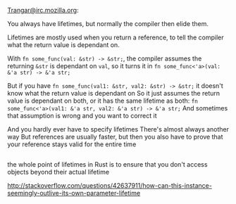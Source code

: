 Trangar@irc.mozilla.org:

You always have lifetimes, but normally the compiler then elide them.

Lifetimes are mostly used when you return a reference, to tell the compiler what the return value is dependant on.

With `fn some_func(val: &str) -> &str;`, the compiler assumes the returning `&str` is dependant on `val`, so it turns it in `fn some_func<'a>(val: &'a str) -> &'a str;`

But if you have `fn some_func(val1: &str, val2: &str) -> &str;` it doesn't know what the return value is dependant on 
So it just assumes the return value is dependant on both, or it has the same lifetime as both: `fn some_func<'a>(val1: &'a str, val2: &'a str) -> &'a str;` 
And sometimes that assumption is wrong and you want to correct it 

And you hardly ever have to specify lifetimes 
There's almost always another way 
But references are usually faster, but then you also have to prove that your reference stays valid for the entire time 

##

the whole point of lifetimes in Rust is to ensure that you don't access objects beyond their actual lifetime

http://stackoverflow.com/questions/42637911/how-can-this-instance-seemingly-outlive-its-own-parameter-lifetime
